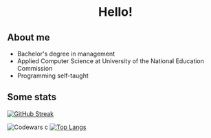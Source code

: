 <h1 align="center">
Hello!
</h1>
  
<h2>
  About me
</h2>
<ul>
  <li>Bachelor's degree in management</li>
  <li>Applied Computer Science at University of the National Education Commission</li>
  <li>Programming self-taught</li>
</ul>    
<h2>
  Some stats
</h2>
<p>
  
[![GitHub Streak](https://streak-stats.demolab.com?user=IwanMarcin&theme=tokyonight&border_radius=5.1&date_format=j%2Fn%5B%2FY%5D)](https://git.io/streak-stats)

![Codewars](https://github.r2v.ch/codewars?user=imarcin&theme=gradient)
c
[![Top Langs](https://github-readme-stats.vercel.app/api/top-langs/?username=IwanMarcin&layout=compact&theme=dracula&hide_border=true)](https://github.com/anuraghazra/github-readme-stats)

</p>

<br/>

